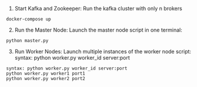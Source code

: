 1. Start Kafka and Zookeeper: 
Run the kafka cluster with only n brokers
```console
docker-compose up
```

2. Run the Master Node: 
Launch the master node script in one terminal:
```console
python master.py
```

3. Run Worker Nodes: 
Launch multiple instances of the worker node script:
syntax: python worker.py worker_id server:port
```console
syntax: python worker.py worker_id server:port
python worker.py worker1 port1
python worker.py worker2 port2
```